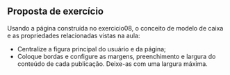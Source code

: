 ## Proposta de exercício

Usando a página construída no exercicio08, o conceito de modelo de caixa e as propriedades relacionadas vistas na aula:

- Centralize a figura principal do usuário e da página;
- Coloque bordas e configure as margens, preenchimento e largura do conteúdo de cada publicação. Deixe-as com uma largura máxima.

